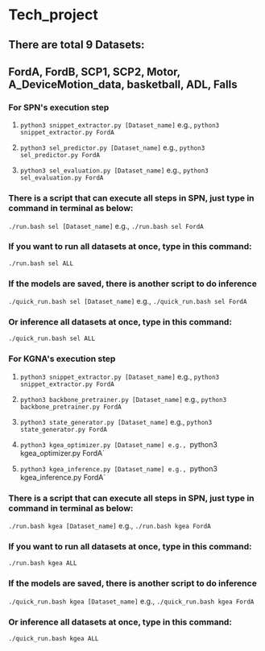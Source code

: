 # Tech_project

## There are total 9 Datasets: 

## FordA, FordB, SCP1, SCP2, Motor, A_DeviceMotion_data, basketball, ADL, Falls

### For SPN's execution step

1. `python3 snippet_extractor.py [Dataset_name]` e.g., `python3 snippet_extractor.py FordA`

2. `python3 sel_predictor.py [Dataset_name]` e.g., `python3 sel_predictor.py FordA`

3. `python3 sel_evaluation.py [Dataset_name]` e.g., `python3 sel_evaluation.py FordA`

### There is a script that can execute all steps in SPN, just type in command in terminal as below:

`./run.bash sel [Dataset_name]` e.g., `./run.bash sel FordA`

### If you want to run all datasets at once, type in this command:

`./run.bash sel ALL`

### If the models are saved, there is another script to do inference

`./quick_run.bash sel [Dataset_name]` e.g., `./quick_run.bash sel FordA`

### Or inference all datasets at once, type in this command:

`./quick_run.bash sel ALL`


### For KGNA's execution step

1. `python3 snippet_extractor.py [Dataset_name]` e.g., `python3 snippet_extractor.py FordA`

2. `python3 backbone_pretrainer.py [Dataset_name]` e.g., `python3 backbone_pretrainer.py FordA`

3. `python3 state_generator.py [Dataset_name]` e.g., `python3 state_generator.py FordA`

4. `python3 kgea_optimizer.py [Dataset_name] e.g., `python3 kgea_optimizer.py FordA`

5. `python3 kgea_inference.py [Dataset_name] e.g., `python3 kgea_inference.py FordA`

### There is a script that can execute all steps in SPN, just type in command in terminal as below:

`./run.bash kgea [Dataset_name]` e.g., `./run.bash kgea FordA`

### If you want to run all datasets at once, type in this command:

`./run.bash kgea ALL`

### If the models are saved, there is another script to do inference

`./quick_run.bash kgea [Dataset_name]` e.g., `./quick_run.bash kgea FordA`

### Or inference all datasets at once, type in this command:

`./quick_run.bash kgea ALL`
